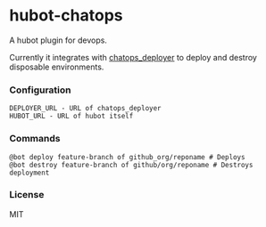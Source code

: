 hubot-chatops
=============

A hubot plugin for devops.

Currently it integrates with [chatops_deployer](https://github.com/code-mancers/chatops_deployer)
to deploy and destroy disposable environments.

### Configuration

    DEPLOYER_URL - URL of chatops_deployer
    HUBOT_URL - URL of hubot itself

### Commands

    @bot deploy feature-branch of github_org/reponame # Deploys
    @bot destroy feature-branch of github/org/reponame # Destroys deployment

### License
MIT

